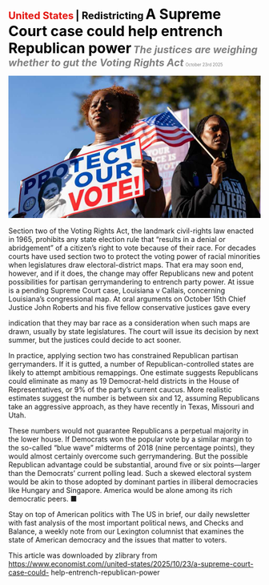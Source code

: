 <span style="color:#E3120B; font-size:14.9pt; font-weight:bold;">United States</span> <span style="color:#000000; font-size:14.9pt; font-weight:bold;">| Redistricting</span>
<span style="color:#000000; font-size:21.0pt; font-weight:bold;">A Supreme Court case could help entrench Republican power</span>
<span style="color:#808080; font-size:14.9pt; font-weight:bold; font-style:italic;">The justices are weighing whether to gut the Voting Rights Act</span>
<span style="color:#808080; font-size:6.2pt;">October 23rd 2025</span>

![](../images/013_A_Supreme_Court_case_could_help_entrench_Republican_power/p0061_img01.jpeg)

Section two of the Voting Rights Act, the landmark civil-rights law enacted in 1965, prohibits any state election rule that “results in a denial or abridgement” of a citizen’s right to vote because of their race. For decades courts have used section two to protect the voting power of racial minorities when legislatures draw electoral-district maps. That era may soon end, however, and if it does, the change may offer Republicans new and potent possibilities for partisan gerrymandering to entrench party power. At issue is a pending Supreme Court case, Louisiana v Callais, concerning Louisiana’s congressional map. At oral arguments on October 15th Chief Justice John Roberts and his five fellow conservative justices gave every

indication that they may bar race as a consideration when such maps are drawn, usually by state legislatures. The court will issue its decision by next summer, but the justices could decide to act sooner.

In practice, applying section two has constrained Republican partisan gerrymanders. If it is gutted, a number of Republican-controlled states are likely to attempt ambitious remappings. One estimate suggests Republicans could eliminate as many as 19 Democrat-held districts in the House of Representatives, or 9% of the party’s current caucus. More realistic estimates suggest the number is between six and 12, assuming Republicans take an aggressive approach, as they have recently in Texas, Missouri and Utah.

These numbers would not guarantee Republicans a perpetual majority in the lower house. If Democrats won the popular vote by a similar margin to the so-called “blue wave” midterms of 2018 (nine percentage points), they would almost certainly overcome such gerrymandering. But the possible Republican advantage could be substantial, around five or six points—larger than the Democrats’ current polling lead. Such a skewed electoral system would be akin to those adopted by dominant parties in illiberal democracies like Hungary and Singapore. America would be alone among its rich democratic peers. ■

Stay on top of American politics with The US in brief, our daily newsletter with fast analysis of the most important political news, and Checks and Balance, a weekly note from our Lexington columnist that examines the state of American democracy and the issues that matter to voters.

This article was downloaded by zlibrary from https://www.economist.com//united-states/2025/10/23/a-supreme-court-case-could- help-entrench-republican-power